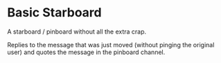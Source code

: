 # Basic Starboard

A starboard / pinboard without all the extra crap.

Replies to the message that was just moved (without pinging the original user) and quotes the message in the pinboard channel.